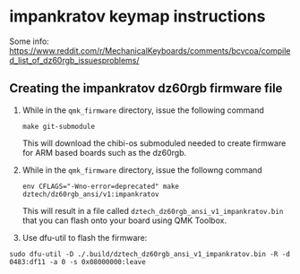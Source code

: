 # impankratov keymap instructions

Some info:
https://www.reddit.com/r/MechanicalKeyboards/comments/bcvcoa/compiled_list_of_dz60rgb_issuesproblems/

## Creating the impankratov dz60rgb firmware file

1. While in the `qmk_firmware` directory, issue the following command

    ```
    make git-submodule
    ```

    This will download the chibi-os submoduled needed to create firmware for ARM based boards such as the dz60rgb. 

2. While in the `qmk_firmware` directory, issue the followng command

    ```
    env CFLAGS="-Wno-error=deprecated" make dztech/dz60rgb_ansi/v1:impankratov
    ```

    This will result in a file called `dztech_dz60rgb_ansi_v1_impankratov.bin` that you can flash onto your board using QMK Toolbox. 

3. Use dfu-util to flash the firmware:
```
sudo dfu-util -D ./.build/dztech_dz60rgb_ansi_v1_impankratov.bin -R -d 0483:df11 -a 0 -s 0x08000000:leave 
```
